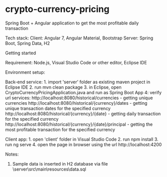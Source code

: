 # crypto-currency-pricing
Spring Boot + Angular application to get the most profitable daily transaction

Tech stack:
  Client: Angular 7, Angular Material, Bootstrap
  Server: Spring Boot, Spring Data, H2

Getting started

Requirement:
  Node.js, Visual Studio Code or other editor, Eclipse IDE
  
Environment setup:   

  Back-end service:
    1. import 'server' folder as existing maven project in Eclipse IDE
    2. run mvn clean package
    3. in Eclipse, open CryptoCurrencyPricingApplication.java and run as Spring Boot App
    4: verify url services:
      http://localhost:8080/historical/currencies - getting unique currencies
      http://localhost:8080/historical/{currency}/dates - getting unique transaction dates for the specified currency
      http://localhost:8080/historical/{currency}/{date} - getting daily transaction for the specified currency
      http://localhost:8080/historical/{currency}/{date}/principal - getting the most profitable transaction for the specified currency
      
     
  Client app:
    1. open 'client' folder in Visual Studio Code
    2. run npm install
    3. run ng serve
    4. open the page in browser using the url http://localhost:4200


Notes:
   1. Sample data is inserted in H2 database via file \server\src\main\resources\data.sql
   
